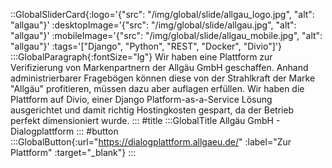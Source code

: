 ::GlobalSliderCard{:logo='{"src": "/img/global/slide/allgau_logo.jpg", "alt": "allgau"}' :desktopImage='{"src": "/img/global/slide/allgau.jpg", "alt": "allgau"}' :mobileImage='{"src": "/img/global/slide/allgau_mobile.jpg", "alt": "allgau"}' :tags='["Django", "Python", "REST", "Docker", "Divio"]'}
:::GlobalParagraph{:fontSize="lg"}
Wir haben eine Plattform zur Verifizierung von Markenpartnern der Allgäu GmbH geschaffen. Anhand administrierbarer Fragebögen können diese von der Strahlkraft der Marke "Allgäu" profitieren, müssen dazu aber auflagen erfüllen. Wir haben die Plattform auf Divio, einer Django Platform-as-a-Service Lösung ausgerichtet und damit richtig Hostingkosten gespart, da der Betrieb perfekt dimensioniert wurde.
:::
#title
:::GlobalTitle
Allgäu GmbH - Dialogplattform
:::
#button
:::GlobalButton{:url="https://dialogplattform.allgaeu.de/" :label="Zur Plattform" :target="_blank"}
:::